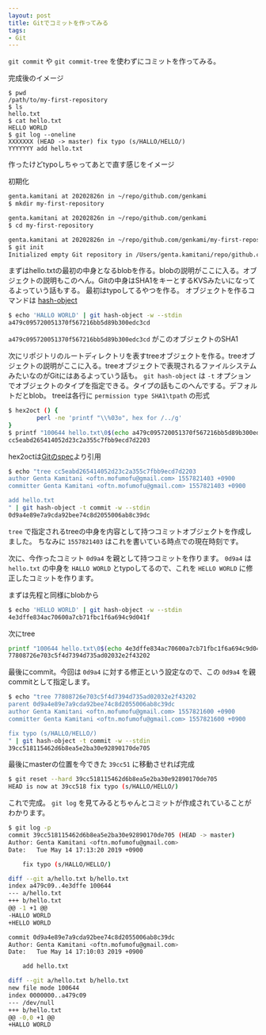 ```yaml
---
layout: post
title: Gitでコミットを作ってみる
tags:
- Git
---
```


`git commit` や `git commit-tree` を使わずにコミットを作ってみる。

完成後のイメージ

```
$ pwd
/path/to/my-first-repository
$ ls
hello.txt
$ cat hello.txt
HELLO WORLD
$ git log --oneline
XXXXXXX (HEAD -> master) fix typo (s/HALLO/HELLO/)
YYYYYYY add hello.txt
```

作ったけどtypoしちゃってあとで直す感じをイメージ

初期化
``` sh
genta.kamitani at 20202826n in ~/repo/github.com/genkami
$ mkdir my-first-repository

genta.kamitani at 20202826n in ~/repo/github.com/genkami
$ cd my-first-repository

genta.kamitani at 20202826n in ~/repo/github.com/genkami/my-first-repository
$ git init
Initialized empty Git repository in /Users/genta.kamitani/repo/github.com/genkami/my-first-repository/.git/
```

まずはhello.txtの最初の中身となるblobを作る。blobの説明がここに入る。オブジェクトの説明もこのへん。Gitの中身はSHA1をキーとするKVSみたいになってるよっていう話もする。
最初はtypoしてるやつを作る。
オブジェクトを作るコマンドは [hash-object](https://git-scm.com/docs/git-hash-object)

``` sh
$ echo 'HALLO WORLD' | git hash-object -w --stdin
a479c095720051370f567216bb5d89b300edc3cd
```

`a479c095720051370f567216bb5d89b300edc3cd` がこのオブジェクトのSHA1

次にリポジトリのルートディレクトリを表すtreeオブジェクトを作る。treeオブジェクトの説明がここに入る。treeオブジェクトで表現されるファイルシステムみたいなのがGitにはあるよっていう話も。
`git hash-object` は `-t` オプションでオブジェクトのタイプを指定できる。タイプの話もこのへんでする。デフォルトだとblob。
treeは各行に `permission type SHA1\tpath` の形式

``` sh
$ hex2oct () {
        perl -ne 'printf "\\%03o", hex for /../g'
}
$ printf "100644 hello.txt\0$(echo a479c095720051370f567216bb5d89b300edc3cd | hex2oct)" | git hash-object -t tree -w --stdin
cc5eabd265414052d23c2a355c7fbb9ecd7d2203
```

hex2octは[Gitのspec](https://github.com/git/git/blob/6a6c0f10a70a6eb101c213b09ae82a9cad252743/t/test-lib-functions.sh#L1244)より引用


``` sh
$ echo "tree cc5eabd265414052d23c2a355c7fbb9ecd7d2203
author Genta Kamitani <oftn.mofumofu@gmail.com> 1557821403 +0900
committer Genta Kamitani <oftn.mofumofu@gmail.com> 1557821403 +0900

add hello.txt
" | git hash-object -t commit -w --stdin
0d9a4e89e7a9cda92bee74c8d2055006ab8c39dc
```

`tree` で指定されるtreeの中身を内容として持つコミットオブジェクトを作成しました。
ちなみに `1557821403` はこれを書いている時点での現在時刻です。

次に、今作ったコミット `0d9a4` を親として持つコミットを作ります。
`0d9a4` は `hello.txt` の中身を `HALLO WORLD` とtypoしてるので、これを `HELLO WORLD` に修正したコミットを作ります。

まずは先程と同様にblobから

``` sh
$ echo 'HELLO WORLD' | git hash-object -w --stdin
4e3dffe834ac70600a7cb71fbc1f6a694c9d041f
```

次にtree

``` sh
printf "100644 hello.txt\0$(echo 4e3dffe834ac70600a7cb71fbc1f6a694c9d041f | hex2oct)" | git hash-object -t tree -w --stdin
77808726e703c5f4d7394d735ad02032e2f43202
```

最後にcommit。今回は `0d9a4` に対する修正という設定なので、この `0d9a4` を親commitとして指定します。

``` sh
$ echo "tree 77808726e703c5f4d7394d735ad02032e2f43202
parent 0d9a4e89e7a9cda92bee74c8d2055006ab8c39dc
author Genta Kamitani <oftn.mofumofu@gmail.com> 1557821600 +0900
committer Genta Kamitani <oftn.mofumofu@gmail.com> 1557821600 +0900

fix typo (s/HALLO/HELLO/)
" | git hash-object -t commit -w --stdin
39cc518115462d6b8ea5e2ba30e92890170de705
```

最後にmasterの位置を今できた `39cc51` に移動させれば完成

``` sh
$ git reset --hard 39cc518115462d6b8ea5e2ba30e92890170de705
HEAD is now at 39cc518 fix typo (s/HALLO/HELLO/)
```

これで完成。 `git log` を見てみるとちゃんとコミットが作成されていることがわかります。

``` sh
$ git log -p
commit 39cc518115462d6b8ea5e2ba30e92890170de705 (HEAD -> master)
Author: Genta Kamitani <oftn.mofumofu@gmail.com>
Date:   Tue May 14 17:13:20 2019 +0900

    fix typo (s/HALLO/HELLO/)

diff --git a/hello.txt b/hello.txt
index a479c09..4e3dffe 100644
--- a/hello.txt
+++ b/hello.txt
@@ -1 +1 @@
-HALLO WORLD
+HELLO WORLD

commit 0d9a4e89e7a9cda92bee74c8d2055006ab8c39dc
Author: Genta Kamitani <oftn.mofumofu@gmail.com>
Date:   Tue May 14 17:10:03 2019 +0900

    add hello.txt

diff --git a/hello.txt b/hello.txt
new file mode 100644
index 0000000..a479c09
--- /dev/null
+++ b/hello.txt
@@ -0,0 +1 @@
+HALLO WORLD
```

